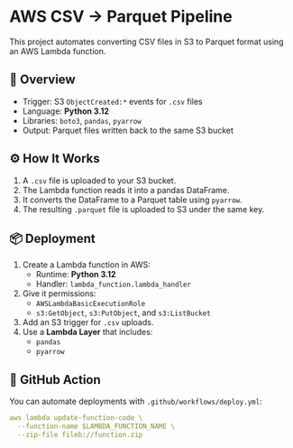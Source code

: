 # AWS CSV → Parquet Pipeline

This project automates converting CSV files in S3 to Parquet format using an AWS Lambda function.

## 🧩 Overview
- Trigger: S3 `ObjectCreated:*` events for `.csv` files
- Language: **Python 3.12**
- Libraries: `boto3`, `pandas`, `pyarrow`
- Output: Parquet files written back to the same S3 bucket

## ⚙️ How It Works
1. A `.csv` file is uploaded to your S3 bucket.
2. The Lambda function reads it into a pandas DataFrame.
3. It converts the DataFrame to a Parquet table using `pyarrow`.
4. The resulting `.parquet` file is uploaded to S3 under the same key.

## 📦 Deployment
1. Create a Lambda function in AWS:
   - Runtime: **Python 3.12**
   - Handler: `lambda_function.lambda_handler`
2. Give it permissions:
   - `AWSLambdaBasicExecutionRole`
   - `s3:GetObject`, `s3:PutObject`, and `s3:ListBucket`
3. Add an S3 trigger for `.csv` uploads.
4. Use a **Lambda Layer** that includes:
   - `pandas`
   - `pyarrow`

## 🚀 GitHub Action
You can automate deployments with `.github/workflows/deploy.yml`:
```yaml
aws lambda update-function-code \
  --function-name $LAMBDA_FUNCTION_NAME \
  --zip-file fileb://function.zip
